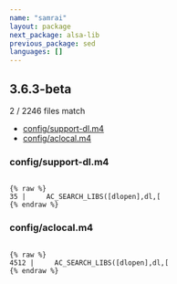 ```yaml
---
name: "samrai"
layout: package
next_package: alsa-lib
previous_package: sed
languages: []
---
```

## 3.6.3-beta
2 / 2246 files match

 - [config/support-dl.m4](#configsupport-dlm4)
 - [config/aclocal.m4](#configaclocalm4)

### config/support-dl.m4

```

{% raw %}
35 |     AC_SEARCH_LIBS([dlopen],dl,[
{% endraw %}

```
### config/aclocal.m4

```

{% raw %}
4512 |     AC_SEARCH_LIBS([dlopen],dl,[
{% endraw %}

```